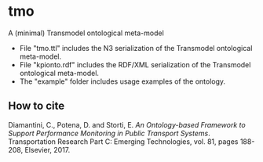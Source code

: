 # tmo
A (minimal) Transmodel ontological meta-model

* File "tmo.ttl" includes the N3 serialization of the Transmodel ontological meta-model.
* File "kpionto.rdf" includes the RDF/XML serialization of the Transmodel ontological meta-model.
* The "example" folder includes usage examples of the ontology. 

How to cite
-----------

Diamantini, C., Potena, D. and Storti, E. *An Ontology-based Framework to Support Performance Monitoring in Public Transport Systems*. Transportation Research Part C: Emerging Technologies, vol. 81, pages 188-208, Elsevier, 2017.
